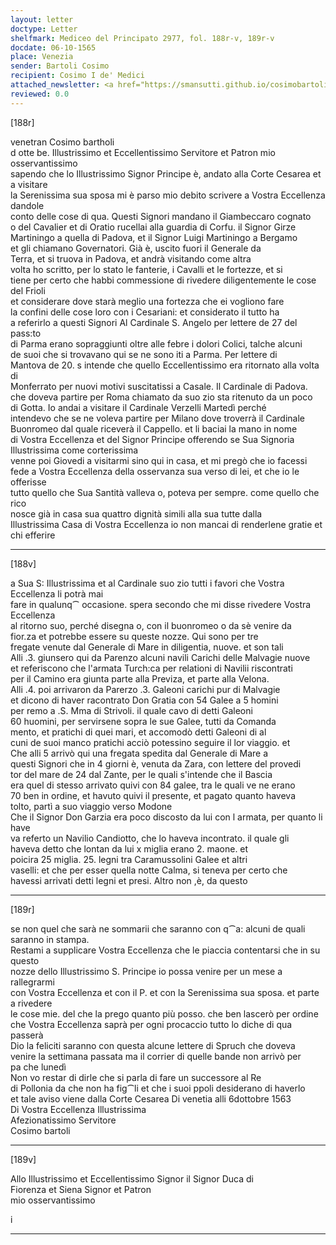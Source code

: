 ```yaml
---
layout: letter
doctype: Letter
shelfmark: Mediceo del Principato 2977, fol. 188r-v, 189r-v
docdate: 06-10-1565
place: Venezia
sender: Bartoli Cosimo
recipient: Cosimo I de' Medici
attached_newsletter: <a href="https://smansutti.github.io/cosimobartoli/texts/3079_137/">3079_137</a>
reviewed: 0.0
---
```


[188r]  
  
  
venetran Cosimo bartholi  
d otte be. Illustrissimo et Eccellentissimo Servitore et Patron mio osservantissimo  
sapendo che lo Illustrissimo Signor Principe è, andato alla Corte Cesarea et a visitare  
la Serenissima sua sposa mi è parso mio debito scrivere a Vostra Eccellenza dandole  
conto delle cose di qua. Questi Signori mandano il Giambeccaro cognato  
o del Cavalier et di Oratio rucellai alla guardia di Corfu. il Signor Girze  
Martiningo a quella di Padova, et il Signor Luigi Martiningo a Bergamo  
et gli chiamano Governatori. Già è, uscito fuori il Generale da  
Terra, et si truova in Padova, et andrà visitando come altra  
volta ho scritto, per lo stato le fanterie, i Cavalli et le fortezze, et si  
tiene per certo che habbi commessione di rivedere diligentemente le cose del Frioli  
et considerare dove starà meglio una fortezza che ei vogliono fare  
la confini delle cose loro con i Cesariani: et considerato il tutto ha  
a referirlo a questi Signori Al Cardinale S. Angelo per lettere de 27 del pass:to  
di Parma erano sopraggiunti oltre alle febre i dolori Colici, talche alcuni  
de suoi che si trovavano qui se ne sono iti a Parma. Per lettere di  
Mantova de 20. s intende che quello Eccellentissimo era ritornato alla volta di  
Monferrato per nuovi motivi suscitatissi a Casale. Il Cardinale di Padova.  
che doveva partire per Roma chiamato da suo zio sta ritenuto da un poco  
di Gotta. Io andai a visitare il Cardinale Verzelli Martedì perché  
intendevo che se ne voleva partire per Milano dove troverrà il Cardinale  
Buonromeo dal quale riceverà il Cappello. et li baciai la mano in nome  
di Vostra Eccellenza et del Signor Principe offerendo se Sua Signoria Illustrissima come corterissima  
venne poi Giovedi a visitarmi sino qui in casa, et mi pregò che io facessi  
fede a Vostra Eccellenza della osservanza sua verso di lei, et che io le offerisse  
tutto quello che Sua Santità valleva o, poteva per sempre. come quello che rico  
nosce già in casa sua quattro dignità simili alla sua tutte dalla  
Illustrissima Casa di Vostra Eccellenza io non mancai di renderlene gratie et chi efferire  
  
---  

[188v]  
  
  
a Sua S: Illustrissima et al Cardinale suo zio tutti i favori che Vostra Eccellenza li potrà mai  
fare in qualunq⁀ occasione. spera secondo che mi disse rivedere Vostra Eccellenza  
al ritorno suo, perché disegna o, con il buonromeo o da sè venire da  
fior.za et potrebbe essere su queste nozze. Qui sono per tre  
fregate venute dal Generale di Mare in diligentia, nuove. et son tali  
Alli .3. giunsero qui da Parenzo alcuni navili Carichi delle Malvagie nuove  
et referiscono che l'armata Turch:ca per relationi di Navilii riscontrati  
per il Camino era giunta parte alla Previza, et parte alla Velona.  
Alli .4. poi arrivaron da Parerzo .3. Galeoni carichi pur di Malvagie  
et dicono di haver racontrato Don Gratia con 54 Galee a 5 homini  
per remo a .S. Mma di Strivoli. il quale cavo di detti Galeoni  
60 huomini, per servirsene sopra le sue Galee, tutti da Comanda  
mento, et pratichi di quei mari, et accomodò detti Galeoni di al  
cuni de suoi manco pratichi acciò potessino seguire il lor viaggio. et  
Che alli 5 arrivò qui una fregata spedita dal Generale di Mare a  
questi Signori che in 4 giorni è, venuta da Zara, con lettere del provedi  
tor del mare de 24 dal Zante, per le quali s'intende che il Bascia  
era quel di stesso arrivato quivi con 84 galee, tra le quali ve ne erano  
70 ben in ordine, et havuto quivi il presente, et pagato quanto haveva  
tolto, partì a suo viaggio verso Modone  
Che il Signor Don Garzia era poco discosto da lui con l armata, per quanto li have  
va referto un Navilio Candiotto, che lo haveva incontrato. il quale gli  
haveva detto che lontan da lui x miglia erano 2. maone. et  
poicira 25 miglia. 25. legni tra Caramussolini Galee et altri  
vaselli: et che per esser quella notte Calma, si teneva per certo che  
havessi arrivati detti legni et presi. Altro non ,è, da questo  
  
---  

[189r]  
  
  
se non quel che sarà ne sommarii che saranno con q⁀a: alcuni de quali saranno in stampa.  
Restami a supplicare Vostra Eccellenza che le piaccia contentarsi che in su questo  
nozze dello Illustrissimo S. Principe io possa venire per un mese a rallegrarmi  
con Vostra Eccellenza et con il P. et con la Serenissima sua sposa. et parte a rivedere  
le cose mie. del che la prego quanto più posso. che ben lascerò per ordine  
che Vostra Eccellenza saprà per ogni procaccio tutto lo diche di qua passerà  
Dio la feliciti saranno con questa alcune lettere di Spruch che doveva  
venire la settimana passata ma il corrier di quelle bande non arrivò per  
pa che lunedì  
Non vo restar di dirle che si parla di fare un successore al Re  
di Pollonia da che non ha fig⁀li et che i suoi ppoli desiderano di haverlo  
et tale aviso viene dalla Corte Cesarea Di venetia alli 6dottobre 1563  
Di Vostra Eccellenza Illustrissima  
Afezionatissimo Servitore  
Cosimo bartoli  
  
---  

[189v]  
  
  
Allo Illustrissimo et Eccellentissimo Signor il Signor Duca di  
Fiorenza et Siena Signor et Patron  
mio osservantissimo  
  
i  
  
---  

